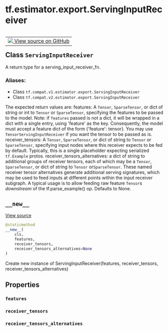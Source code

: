 <div itemscope itemtype="http://developers.google.com/ReferenceObject">
<meta itemprop="name" content="tf.estimator.export.ServingInputReceiver" />
<meta itemprop="path" content="Stable" />
<meta itemprop="property" content="features"/>
<meta itemprop="property" content="receiver_tensors"/>
<meta itemprop="property" content="receiver_tensors_alternatives"/>
<meta itemprop="property" content="__new__"/>
</div>

# tf.estimator.export.ServingInputReceiver

<!-- Insert buttons -->

<table class="tfo-notebook-buttons tfo-api" align="left">

<td>
  <a target="_blank" href="https://github.com/tensorflow/estimator/tree/master/tensorflow_estimator/python/estimator/export/export.py">
    <img src="https://www.tensorflow.org/images/GitHub-Mark-32px.png" />
    View source on GitHub
  </a>
</td></table>



## Class `ServingInputReceiver`

<!-- Start diff -->
A return type for a serving_input_receiver_fn.



### Aliases:

* Class `tf.compat.v1.estimator.export.ServingInputReceiver`
* Class `tf.compat.v2.estimator.export.ServingInputReceiver`


<!-- Placeholder for "Used in" -->

The expected return values are:
  features: A `Tensor`, `SparseTensor`, or dict of string or int to `Tensor`
    or `SparseTensor`, specifying the features to be passed to the model.
    Note: if `features` passed is not a dict, it will be wrapped in a dict
    with a single entry, using 'feature' as the key.  Consequently, the model
    must accept a feature dict of the form {'feature': tensor}.  You may use
    `TensorServingInputReceiver` if you want the tensor to be passed as is.
  receiver_tensors: A `Tensor`, `SparseTensor`, or dict of string to `Tensor`
    or `SparseTensor`, specifying input nodes where this receiver expects to
    be fed by default.  Typically, this is a single placeholder expecting
    serialized `tf.Example` protos.
  receiver_tensors_alternatives: a dict of string to additional
    groups of receiver tensors, each of which may be a `Tensor`,
    `SparseTensor`, or dict of string to `Tensor` or`SparseTensor`.
    These named receiver tensor alternatives generate additional serving
    signatures, which may be used to feed inputs at different points within
    the input receiver subgraph.  A typical usage is to allow feeding raw
    feature `Tensor`s *downstream* of the tf.parse_example() op.
    Defaults to None.

<h2 id="__new__"><code>__new__</code></h2>

<a target="_blank" href="https://github.com/tensorflow/estimator/tree/master/tensorflow_estimator/python/estimator/export/export.py">View source</a>

``` python
@staticmethod
__new__(
    cls,
    features,
    receiver_tensors,
    receiver_tensors_alternatives=None
)
```

Create new instance of ServingInputReceiver(features, receiver_tensors, receiver_tensors_alternatives)




## Properties

<h3 id="features"><code>features</code></h3>




<h3 id="receiver_tensors"><code>receiver_tensors</code></h3>




<h3 id="receiver_tensors_alternatives"><code>receiver_tensors_alternatives</code></h3>






